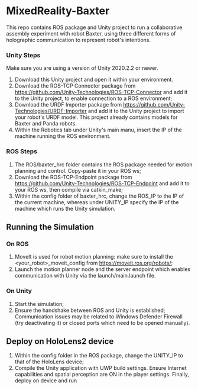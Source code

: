 # MixedReality-Baxter

This repo contains ROS package and Unity project to run a collaborative assembly experiment with robot Baxter, using three different forms of holographic communication to represent robot's intentions.

### Unity Steps
Make sure you are using a version of Unity 2020.2.2 or newer. 
1) Download this Unity project and open it within your environment.
2) Download the ROS-TCP Connector package from https://github.com/Unity-Technologies/ROS-TCP-Connector and add it to the Unity project, to enable connection to a ROS environment;
3) Download the URDF Importer package from https://github.com/Unity-Technologies/URDF-Importer and add it to the Unity project to import your robot's URDF model. This project already contains models for Baxter and Panda robots.
4) Within the Robotics tab under Unity's main manu, insert the IP of the machine running the ROS environment.

### ROS Steps
1) The ROS/baxter_hrc folder contains the ROS package needed for motion planning and control. Copy-paste it in your ROS ws;
2) Download the ROS-TCP-Endpoint package from https://github.com/Unity-Technologies/ROS-TCP-Endpoint and add it to your ROS ws, then compile via catkin_make;
3) Within the config folder of baxter_hrc, change the ROS_IP to the IP of the current machine, whereas under UNITY_IP specify the IP of the machine which runs the Unity simulation.

## Running the Simulation

### On ROS
1) MoveIt is used for robot motion planning: make sure to install the <your_robot>_moveit_config from https://moveit.ros.org/robots/;
2) Launch the motion planner node and the server endpoint which enables communication with Unity via the launch/main.launch file.

### On Unity

1) Start the simulation;
2) Ensure the handshake between ROS and Unity is established; Communication issues may be related to Windows Defender Firewall (try deactivating it) or closed ports which need to be opened manually).

## Deploy on HoloLens2 device

1) Within the config folder in the ROS package, change the UNITY_IP to that of the HoloLens device;
2) Compile the Unity application with UWP build settings. Ensure Internet capabilities and spatial perception are ON in the player settings. Finally, deploy on device and run
